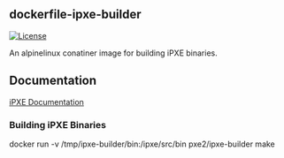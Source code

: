 ## dockerfile-ipxe-builder
[![License](https://img.shields.io/github/license/pxe2/dockerfile-ipxe-builder.svg)](./LICENSE)

An alpinelinux conatiner image for building iPXE binaries.  

## Documentation

[iPXE Documentation](http://ipxe.org/download)

### Building iPXE Binaries
docker run -v /tmp/ipxe-builder/bin:/ipxe/src/bin pxe2/ipxe-builder make
